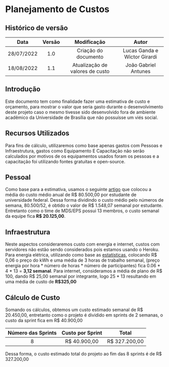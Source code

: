 # Planejamento de Custos

## Histórico de versão
| Data | Versão | Modificação | Autor |
| :--: | :----: | :---------: | :---: |
| 28/07/2022 | 1.0 | Criação do documento | Lucas Ganda e Wictor Girardi |
| 18/08/2022 | 1.1 | Atualização de valores de custo | João Gabriel Antunes |

## Introdução

Este documento tem como finalidade fazer uma estimativa de custo e orçamento, para mostrar o valor que seria gasto durante o desenvolvimento deste projeto caso o mesmo tivesse sido desenvolvido fora de ambiente acadêmico da Universidade de Brasília que não possuísse um viés social.


## Recursos Utilizados

Para fins de cálculo, utilizaremos como base apenas gastos com Pessoas e Infraestrutura, gastos como Equipamento E Capacitação não serão calculados por motivos de os equipamentos usados foram os pessoas e a capacitação foi utilizando fontes gratuitas e open-source. 

## Pessoal

Como base para a estimativa, usamos o seguinte [artigo](https://jornal.usp.br/artigos/a-cobranca-de-mensalidades-nas-universidades-publicas/) que colocou a média do custo médio anual de R$ 80.500,00 por estudante de universidade federal. Dessa forma dividindo o custo médio pelo números de semana, 80.500/52, é obtido o valor de R$ 1.548,07 semanal por estudante. Entretanto como o time de MDS/EPS possui 13 membros, o custo semanal da equipe fica **R$ 20.125,00**.

## Infraestrutura 

Neste aspectos consideraremos custo com energia e internet, custos com servidores não estão sendo considerados pois estamos usando o Heroku. 
Para energia elétrica, utilizando como base as [estatísticas](https://g1.globo.com/df/distrito-federal/noticia/2020/12/01/conta-de-luz-fica-mais-cara-no-df-apos-reajuste-da-aneel.ghtml), colocando R$ 0,06 o preço do kWh e uma média de 3 horas de trabalho semanal, (preço energia por hora * número de horas * número de participantes) fica 0.06 * 4 * 13 = **3,12 semanal**.
Para internet, consideramos a média de plano de R$ 100, dando R$ 25,00 semanal por integrante, logo 25 * 13 resultando em uma média de custo de **R$325,00** 

## Cálculo de Custo

Somando os cálculos, obtemos um custo estimado semanal de R$ 20.450,00, entretanto como o projeto é dividido em sprints de 2 semanas, o custo da sprint fica em R$ 40.900,00

| Número das Sprints |  Custo por Sprint | Total | 
| :--: | :----: | :---------: | 
| 8 | R$ 40.900,00 | R$ 327.200,00|


Dessa forma, o custo estimado total do projeto ao fim das 8 sprints é de R$ 327.200,00
